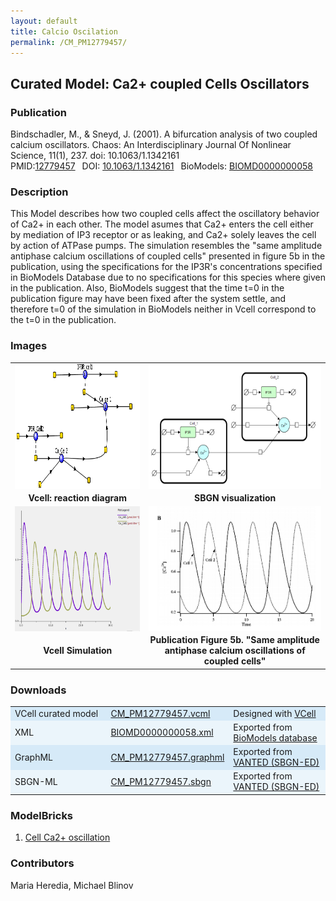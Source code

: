 ```yaml
---
layout: default
title: Calcio Oscilation
permalink: /CM_PM12779457/ 
---
```

## Curated Model: Ca2+ coupled Cells Oscillators  

### Publication 
Bindschadler, M., & Sneyd, J. (2001). A bifurcation analysis of two coupled calcium oscillators. Chaos: An Interdisciplinary Journal Of Nonlinear Science, 11(1), 237. doi: 10.1063/1.1342161 <br/>
PMID:<a href="https://www.ncbi.nlm.nih.gov/pubmed/12779457">12779457</a>&ensp; 
DOI: <a href="https://doi.org/10.1063/1.1342161"> 10.1063/1.1342161</a>&ensp;
BioModels: <a href="https://www.ebi.ac.uk/biomodels/BIOMD0000000058"> BIOMD0000000058 </a><br/>

### Description

This Model describes how two coupled cells affect the oscillatory behavior of Ca2+ in each other. The model asumes that Ca2+ enters the cell either by mediation of IP3 receptor or as leaking, and Ca2+ solely leaves the cell by action of ATPase pumps. The simulation resembles the "same amplitude antiphase calcium oscillations of coupled cells" presented in figure 5b in the publication, using the specifications for the IP3R's concentrations specified in BioModels Database due to no specifications for this species where given in the publication. Also, BioModels suggest that the time t=0 in the publication figure may have been fixed after the system settle, and therefore t=0 of the simulation in BioModels neither in Vcell correspond to the t=0 in the publication.

### Images
<center>
 <table> 
 <tr>
  <td align="center" >
   <a href="https://modelbricks.github.io/images/Vcellimages/CM_PM12779457_Vcell_diagram.PNG">
   <img align="center" src="/images/Vcellimages/CM_PM12779457_Vcell_diagram.PNG" Height="200"/></a></td>
  <td align="center" widht="50%">
   <a href="https://modelbricks.github.io/images/SBGNfiles/CM_PM12779457_SBGN.PNG">
   <img align="center" src="/images/SBGNfiles/CM_PM12779457_SBGN.PNG" Height="200" > </a></td>
 </tr>
 <tr>
  <td align="center"><strong> Vcell: reaction diagram</strong> </td>
  <td align="center"> <strong>SBGN visualization</strong> </td>
   </tr>
  <tr>
   <td align="center" >
    <a href="https://modelbricks.github.io/images/Vcellimages/CM_PM12779457_Vcell_sim.PNG">
    <img align="center" src="/images/Vcellimages/CM_PM12779457_Vcell_sim.PNG" Height="200"/></a></td>
   <td align="center" widht="50%">
    <a href="https://modelbricks.github.io/images/SBGNfiles/CM_PM12779457_papersim.PNG">
    <img align="center" src="/images/SBGNfiles/CM_PM12779457_papersim.PNG" Height="200"/></a></td>
  </tr>
  <tr>
   <td align="center"><strong> Vcell Simulation </strong></td>
   <td align="center"><strong> Publication Figure 5b. "Same amplitude antiphase calcium oscillations of coupled cells" </strong> </td>
  </tr>
 </table>
</center>

### Downloads 

<center>
 <table>
  <td width="33%" bgcolor="#D6EAF8">VCell curated model </td>
  <td width="33%" bgcolor="#D6EAF8"><a href="/modelbricks/VCML_SBMLfiles/CM_PM12779457.vcml">CM_PM12779457.vcml</a></td>
  <td width="33%" bgcolor="#D6EAF8"> Designed with <a href="http://vcell.org"> VCell</a></td>
  <tr>
   <td bgcolor="#EBF5FB">XML </td>
   <td bgcolor="#EBF5FB"><a href="/modelbricks/VCML_SBMLfiles/BIOMD0000000058.xml" download>BIOMD0000000058.xml</a></td>
   <td bgcolor="#EBF5FB"> Exported from <a href="https://www.ebi.ac.uk/biomodels/BIOMD0000000058">BioModels database</a></td>
  </tr>
  <tr>
   <td bgcolor="#D6EAF8">GraphML </td>
   <td bgcolor="#D6EAF8"><a href="/modelbricks/SBGNexecutablefiles/CM_PM12779457_SBGN.graphml">CM_PM12779457.graphml</a></td>
   <td bgcolor="#D6EAF8"> Exported from <a href="https://immersive-analytics.infotech.monash.edu/vanted/addons/sbgn-ed/">VANTED (SBGN-ED)</a></td>
  </tr>
  <tr>
   <td bgcolor="#EBF5FB">SBGN-ML </td>
   <td bgcolor="#EBF5FB"><a href="/modelbricks/SBGNexecutablefiles/CM_PM12779457_SBGN.sbgn">CM_PM12779457.sbgn</a></td>
   <td bgcolor="#EBF5FB"> Exported from <a href="https://immersive-analytics.infotech.monash.edu/vanted/addons/sbgn-ed/">VANTED (SBGN-ED)</a></td>
  </tr>
 </table>
</center>
 
### ModelBricks

<ol>
 <li> <a href="http://modelbricks.org/CM_PM12779457_MB1/">Cell Ca2+ oscillation</a>
 </li>
</ol>  

### Contributors
Maria Heredia, Michael Blinov
 
